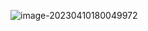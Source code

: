 ![image-20230410180049972](https://saladday-figure-bed.oss-cn-chengdu.aliyuncs.com/img/image-20230410180049972.png)